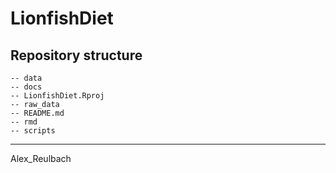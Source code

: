 # LionfishDiet


## Repository structure 

```
-- data
-- docs
-- LionfishDiet.Rproj
-- raw_data
-- README.md
-- rmd
-- scripts
```

--------- 

Alex_Reulbach









